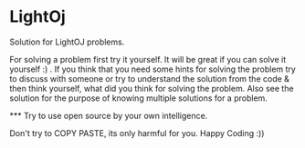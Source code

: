 # LightOj
Solution for LightOJ problems.

For solving a problem first try it yourself. It will be great if you can solve it yourself :) . 
If you think that you need some hints for solving the problem try to discuss with someone or 
try to understand the solution from the code & then think yourself, what did you think for 
solving the problem. Also see the solution for the purpose of knowing multiple solutions 
for a problem.

*** Try to use open source by your own intelligence.

Don't try to COPY PASTE, its only harmful for you. Happy Coding :))
